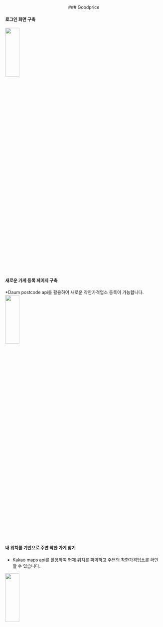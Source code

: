 <p align="center">
### Goodprice



#### 로그인 화면 구축
<img src="https://github.com/user-attachments/assets/04a317fe-e627-4e08-ad3d-ebb53ddc7487" align="center" width="30%" height="20%">

#### 새로운 가게 등록 페이지 구축
*Daum postcode api를 활용하여 새로운 착한가격업소 등록이 가능합니다.
<img src="https://github.com/user-attachments/assets/fca5f18a-25c2-44f6-965d-be07f4a5c052" align="center" width="30%" height="20%">

#### 내 위치를 기반으로 주변 착한 가게 찾기
* Kakao maps api를 활용하여 현재 위치를 파악하고 주변의 착한가격업소를 확인할 수 있습니다.
<img src="https://github.com/user-attachments/assets/9bbccdcc-4a83-4842-9dc0-ec830df86c49" align="center" width="30%" height="20%">

</p>
